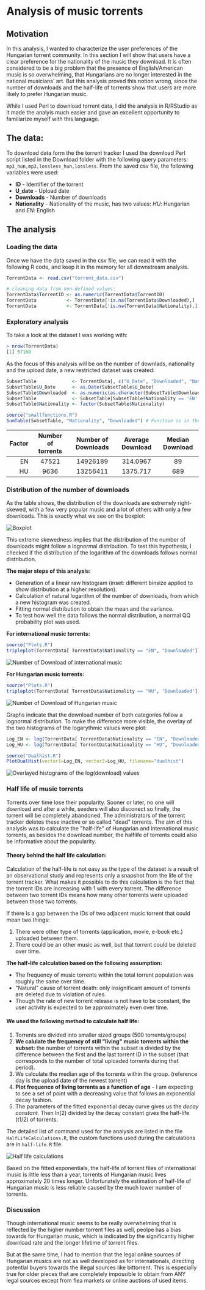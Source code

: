 Analysis of music torrents
===========

## Motivation

In this analysis, I wanted to characterize the user preferences of the Hungarian torrent community. In this section I will show that users have a clear preference for the nationality of the music they download. It is often considered to be a big problem that the presence of English/American music is so overwhelming, that Hungarians are no longer interested in the national musicians' art. But this analysis proved this notion wrong, since the number of downloads and the half-life of torrents show that users are more likely to prefer Hungarian music.

While I used Perl to download torrent data, I did the analysis in R/RStudio as it made the analyis much easier and gave an excellent opportunity to familiarize myself with this language.

## The data:

To download data form the the torrent tracker I used the download Perl script listed in the Download folder with the following query parameters: `mp3_hun,mp3,lossless_hun,lossless`. From the saved csv file, the following variables were used:

* **ID** - Identifier of the torrent
* **U_date** - Upload date
* **Downloads** - Number of downloads
* **Nationality** - Nationality of the music, has two values: *HU*: Hungarian and *EN*: English 

## The analysis

### Loading the data

Once we have the data saved in the csv file, we can read it with the following R code, and keep it in the memory for all downstream analysis.

```R
TorrentData <- read.csv("torrent_data.csv")

# cleaning data from non-defined values:
TorrentData$TorrentID <- as.numeric(TorrentData$TorrentID)
TorrentData           <- TorrentData[!is.na(TorrentData$Downloaded),]
TorrentData           <- TorrentData[!is.na(TorrentData$Nationality),]

```

### Exploratory analysis

To take a look at the dataset I was working with:
```R
> nrow(TorrentData)
[1] 57160
```
As the focus of this analysis will be on the number of downlads, nationality and the upload date, a new restricted dataset was created:

```R
SubsetTable             <- TorrentData[, c("U_Date", "Downloaded", "Nationality")]
SubsetTable$U_Date      <- as.Date(SubsetTable$U_Date)
SubsetTable$Downloaded  <- as.numeric(as.character(SubsetTable$Downloaded))
SubsetTable             <- SubsetTable[SubsetTable$Nationality == 'EN' | SubsetTable$Nationality == 'HU',]
SubsetTable$Nationality <- factor(SubsetTable$Nationality)

source("smallfunctions.R")
SumTable(SubsetTable, "Nationality", "Downloaded") # Function is in the smallfunctions.R source file
```

| Factor | Number of torrents | Number of Downloads | Average Download | Median Download |
|--:|:--:|:--:|:--:|:--:|
|  EN  |  47521  |  14926189  |  314.0967  |  89  |
|  HU  |  9636  |  13256411  |  1375.717  |  689  |


### Distribution of the number of downloads

As the table shows, the distribution of the downloads are extremely right-skewed, with a few very popular music and a lot of others with only a few downloads. This is exactly what we see on the boxplot:

![Boxplot](http://www.kephost.com/images/2014/05/26/NatBoxplot.png)

This extreme skewedness implies that the distribution of the number of downloads might follow a lognormal distribution. To test this hypothesis, I  checked if the distribution of the logarithm of the downloads follows normal distribution.

**The major steps of this analysis:**
* Generation of a linear raw histogram (inset: different binsize applied to show distribution at a higher resolution).
* Calculation of natural logarithm of the number of downloads, from which a new histogram was created.
* Fitting normal distribution to obtain the mean and the variance.
* To test how well the data follows the normal distribution, a normal QQ probability plot was used.

**For international music torrents:**

```R
source("Plots.R")
tripleplot(TorrentData[ TorrentData$Nationality == "EN", "Downloaded"])
```
![Number of Download of international music](./EN_plots.png)

**For Hungarian music torrents:**

```R
source("Plots.R")
tripleplot(TorrentData[ TorrentData$Nationality == "HU", "Downloaded"])
```
![Number of Download of Hungarian music](./HU_plots.png)

Graphs indicate that the download number of both categories follow a lognormal distribution. To make the difference more visible, the overlay of the two histograms of the logarythmic values were plot:

```R
Log_EN <- log(TorrentData[ TorrentData$Nationality == "EN", "Downloaded"])
Log_HU <- log(TorrentData[ TorrentData$Nationality == "HU", "Downloaded"])

source("Dualhist.R")
PlotDualHist(vector1=Log_EN, vector2=Log_HU, filename="dualhist")
```
![Overlayed histograms of the log(download) values](./dualhist.png)


### Half life of music torrents

Torrents over time lose their popularity. Sooner or later, no one will download and after a while, seeders will also disconect so finally, the torrent will be completely abandoned. The administrators of the torrent tracker deletes these inactive or so called "dead" torrents. The aim of this analysis was to calculate the "half-life"  of Hungarian and international music torrents, as besides the download number, the halflife of torrents could also be informative about the popularity.

#### Theory behind the half life calculation:

Calculation of the half-life is not easy as the type of the dataset is a result of an observational study and represents only a snapshot from the life of the torrent tracker. What makes it possible to do this calculation is the fact that the torrent IDs are increasing with 1 with every torrent. The difference between two torrent IDs means how many other torrents were uploaded between those two torrents.

If there is a gap between the IDs of two adjacent music torrent that could mean two things:
1. There were other type of torrents (application, movie, e-book etc.) uploaded between them.
2. There could be an other music as well, but that torrent could be deleted over time.

**The half-life calculation based on the following assumption:**
* The frequency of music torrents within the total torrent population was roughly the same over time.
* "Natural" cause of torrent death: only insignificant amount of torrents are deleted due to violation of rules.
* Though the rate of new torrent release is not have to be constant, the user activity is expected to be approximately even over time.

#### We used the following method to calculate half life:

1. Torrents are divided into smaller sized groups (500 torrents/groups)
2. **We calulate the frequency of still "living" music torrents within the subset:** the number of torrents within the subset is divided by the difference between the first and the last torrent ID in the subset (that corresponds to the number of total uploaded torrents during that period).
3. We calculate the median age of the torrents within the group. (reference day is the upload date of the newest torrent)
4. **Plot frequence of living torrents as a function of age** - I am expecting to see a set of point with a decreasing value that follows an exponential decay fashion.
5. The parameters of the fitted exponential decay curve gives us the *decay constant*. Then ln(2) divided by the decay constant gives the half-life (t1/2) of torrents.

The detailed list of command used for the analysis are listed in the file `HalfLifeCalculations.R`, the custom functions used during the calculations are in `half-life.R` file.

![Half life calculations](./halflife.png)

Based on the fitted exponentials, the half-life of torrent files of international music is little less than a year, torrents of Hungarian music lives approximately 20 times longer. Unfortunately the estimation of half-life of Hungarian music is less reliable caused by the much lower number of torrents.

### Discussion

Though international music seems to be really overwhelming that is reflected by the higher number torrent files as well, peolpe has a bias towards for Hungarian music, which is indicated by the significantly higher download rate and the longer lifetime of torrent files.

But at the same time, I had to mention that the legal online sources of Hungarian musics are not as well developed as for internationals, directing potential buyers towards the illegal sources like bittorrent. This is especially true for older pieces that are completely impossible to obtain from ANY legal sources except from flea markets or online auctions of used items.

